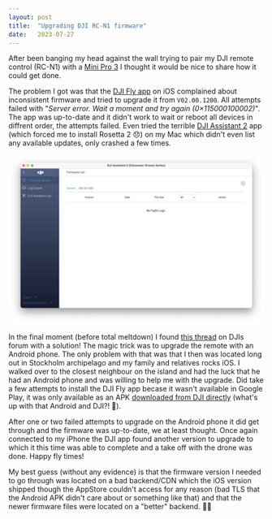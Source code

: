 ```yaml
---
layout: post
title:  "Upgrading DJI RC-N1 firmware"
date:   2023-07-27
---
```


After been banging my head against the wall trying to pair my DJI remote
control (RC-N1) with a [Mini Pro 3](https://www.dji.com/mini-3-pro) I thought
it would be nice to share how it could get done.

The problem I got was that the [DJI Fly
app](https://apps.apple.com/us/app/dji-fly/id1479649251) on iOS complained
about inconsistent firmware and tried to upgrade it from `V02.00.1200`. All
attempts failed with "*Server error. Wait a moment and try again
(0×115000100002)*". The app was up-to-date and it didn't work to wait or reboot
all devices in diffrent order, the attempts failed. Even tried the terrible
[DJI Assistant 2](https://www.dji.com/downloads/softwares/assistant-dji-2) app
(which forced me to install Rosetta 2 😞) on my Mac which didn't even list any
available updates, only crashed a few times.

![DJI Assist 2](/images/2023/dji-assistant-2.png)

In the final moment (before total meltdown) I found [this
thread](https://forum.dji.com/thread-283060-1-1.html) on DJIs forum with a
solution! The magic trick was to upgrade the remote with an Android phone. The
only problem with that was that I then was located long out in Stockholm
archipelago and my family and relatives rocks iOS. I walked over to the closest
neighbour on the island and had the luck that he had an Android phone and was
willing to help me with the upgrade. Did take a few attempts to install the DJI
Fly app becase it wasn't available in Google Play, it was only available as
an APK [downloaded from DJI directly](https://www.dji.com/se/downloads/djiapp/dji-fly)
 (what's up with that Android and DJI?! 🤢).

After one or two failed attempts to upgrade on the Android phone it did get
through and the firmware was up-to-date, we at least thought. Once again
connected to my iPhone the DJI app found another version to upgrade to which it
this time was able to complete and a take off with the drone was done. Happy fly times!

My best guess (without any evidence) is that the firmware version I needed to
go through was located on a bad backend/CDN which the iOS version shipped
though the AppStore couldn't access for any reason (bad TLS that the Android
APK didn't care about or something like that) and that the newer firmware
files were located on a "better" backend. 🤷‍♂️

